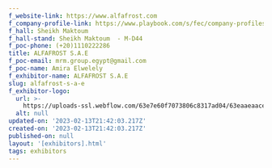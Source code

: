 ```yaml
---
f_website-link: https://www.alfafrost.com
f_company-profile-link: https://www.playbook.com/s/fec/company-profiles
f_hall: Sheikh Maktoum
f_hall-stand: Sheikh Maktoum  - M-D44
f_poc-phone: (+20)1110222286
title: ALFAFROST S.A.E
f_poc-email: mrm.group.egypt@gmail.com
f_poc-name: Amira Elwelely
f_exhibitor-name: ALFAFROST S.A.E
slug: alfafrost-s-a-e
f_exhibitor-logo:
  url: >-
    https://uploads-ssl.webflow.com/63e7e60f7073806c8317ad04/63eaaeaace5226452a2753e6_N2JhZQ.jpeg
  alt: null
updated-on: '2023-02-13T21:42:03.217Z'
created-on: '2023-02-13T21:42:03.217Z'
published-on: null
layout: '[exhibitors].html'
tags: exhibitors
---
```



